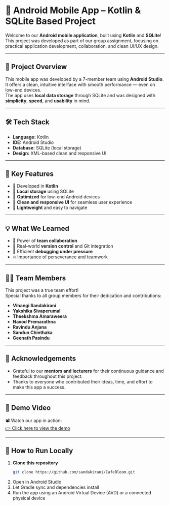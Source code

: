 # 📱 Android Mobile App – Kotlin & SQLite Based Project

Welcome to our **Android mobile application**, built using **Kotlin** and **SQLite**!  
This project was developed as part of our group assignment, focusing on practical application development, collaboration, and clean UI/UX design.

---

## 🚀 Project Overview

This mobile app was developed by a 7-member team using **Android Studio**.  
It offers a clean, intuitive interface with smooth performance — even on low-end devices.  
The app uses **local data storage** through SQLite and was designed with **simplicity**, **speed**, and **usability** in mind.

---

## 🛠️ Tech Stack

- **Language:** Kotlin  
- **IDE:** Android Studio  
- **Database:** SQLite (local storage)  
- **Design:** XML-based clean and responsive UI

---

## 🎯 Key Features

- 🔹 Developed in **Kotlin**
- 🔹 **Local storage** using SQLite
- 🔹 **Optimized** for low-end Android devices
- 🔹 **Clean and responsive UI** for seamless user experience
- 🔹 **Lightweight** and easy to navigate

---

## 💡 What We Learned

- 🤝 Power of **team collaboration**
- 🔄 Real-world **version control** and Git integration
- 🐛 Efficient **debugging under pressure**
- 🔥 Importance of perseverance and teamwork

---

## 👨‍💻 Team Members

This project was a true team effort!  
Special thanks to all group members for their dedication and contributions:

- **Vihangi Sandakirani**  
- **Yakshika Sivaperumal**  
- **Theekshma Amaraweera**
- **Navod Premarathna**
- **Ravindu Anjana**  
- **Sandun Chinthaka**  
- **Geenath Pasindu**

---

## 🙏 Acknowledgements

- Grateful to our **mentors and lecturers** for their continuous guidance and feedback throughout this project.
- Thanks to everyone who contributed their ideas, time, and effort to make this app a success.

---

## 🎥 Demo Video

📽️ Watch our app in action:  
[👉 Click here to view the demo](https://www.linkedin.com/posts/vihangi-sandakirani_androiddevelopment-kotlin-sqlite-activity-7318970347293204480-eIZ3?utm_source=share&utm_medium=member_desktop&rcm=ACoAADvXYMkB57HmQhefMC2-tLEEPej6tEDn7Xw)

---

## 📂 How to Run Locally

1. **Clone this repository**
   ```bash
   git clone https://github.com/sandakirani/CafeBloom.git
2. Open in Android Studio
3. Let Gradle sync and dependencies install
4. Run the app using an Android Virtual Device (AVD) or a connected physical device
